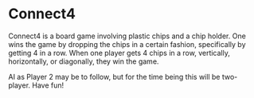 # Connect4
Connect4 is a board game involving plastic chips and a chip holder. One wins the game by dropping the chips in a certain fashion, specifically by getting 4 in a row. When one player gets 4 chips in a row, vertically, horizontally, or diagonally, they win the game. 

AI as Player 2 may be to follow, but for the time being this will be two-player.
Have fun!
